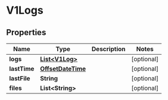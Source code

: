 

# V1Logs

## Properties

Name | Type | Description | Notes
------------ | ------------- | ------------- | -------------
**logs** | [**List&lt;V1Log&gt;**](V1Log.md) |  |  [optional]
**lastTime** | [**OffsetDateTime**](OffsetDateTime.md) |  |  [optional]
**lastFile** | **String** |  |  [optional]
**files** | **List&lt;String&gt;** |  |  [optional]



